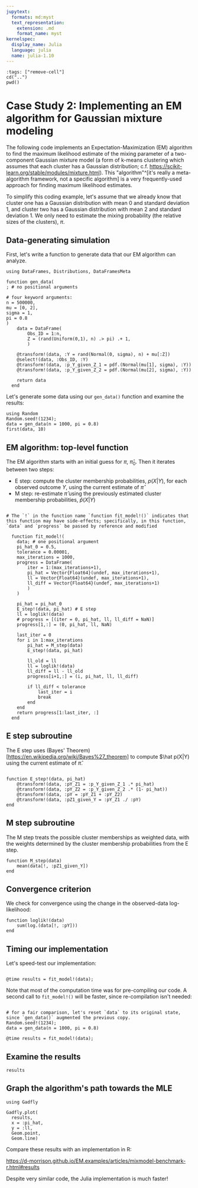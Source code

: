 ```yaml
---
jupytext:
  formats: md:myst
  text_representation:
    extension: .md
    format_name: myst
kernelspec:
  display_name: Julia
  language: julia
  name: julia-1.10
---
```


<!-- Run at top level of repo. -->
```{code-cell}
:tags: ["remove-cell"]
cd("..")
pwd()
```

# Case Study 2: Implementing an EM algorithm for Gaussian mixture modeling

The following code implements an Expectation-Maximization (EM) algorithm to find the maximum likelihood estimate of the mixing parameter of a two-component Gaussian mixture model (a form of k-means clustering which assumes that each cluster has a Gaussian distribution; c.f. https://scikit-learn.org/stable/modules/mixture.html). This "algorithm"^[it's really a meta-algorithm framework, not a specific algorithm] is a very frequently-used approach for finding maximum likelihood estimates.

To simplify this coding example, let's assume that we already know that cluster one has a Gaussian distribution with mean 0 and standard deviation 1, and cluster two has a Gaussian distribution with mean 2 and standard deviation 1. We only need to estimate the mixing probability (the relative sizes of the clusters), $\pi$.

## Data-generating simulation

First, let's write a function to generate data that our EM algorithm can analyze.

```{code-cell}
using DataFrames, Distributions, DataFramesMeta

function gen_data(
; # no positional arguments

# four keyword arguments:
n = 500000, 
mu = [0, 2], 
sigma = 1, 
pi = 0.8 
)
    data = DataFrame(
        Obs_ID = 1:n,
        Z = (rand(Uniform(0,1), n) .> pi) .+ 1,
        )

    @transform!(data, :Y = rand(Normal(0, sigma), n) + mu[:Z])    
    @select!(data, :Obs_ID, :Y)
    @transform!(data, :p_Y_given_Z_1 = pdf.(Normal(mu[1], sigma), :Y))
    @transform!(data, :p_Y_given_Z_2 = pdf.(Normal(mu[2], sigma), :Y))

    return data
  end
```

Let's generate some data using our `gen_data()` function and examine the results:

```{code-cell}
using Random
Random.seed!(1234);
data = gen_data(n = 1000, pi = 0.8)
first(data, 10)

```

## EM algorithm: top-level function

The EM algorithm starts with an initial guess for $\pi$, $\hat{\pi}_0$. Then it iterates between two steps:

* E step: compute the cluster membership probabilities, $p(X|Y)$, for each observed outcome $Y$, using the current estimate of $\hat{\pi}$
* M step: re-estimate $\hat{\pi}$ using the previously estimated cluster membership probabilities, $\hat p(X|Y)$


```{code-cell}

# The `!` in the function name `function fit_model!()` indicates that this function may have side-effects; specifically, in this function, `data` and `progress` be passed by reference and modified

  function fit_model!(
    data; # one positional argument
    pi_hat_0 = 0.5, 
    tolerance = 0.00001,
    max_iterations = 1000,
    progress = DataFrame(
        iter = 1:(max_iterations+1), 
        pi_hat = Vector{Float64}(undef, max_iterations+1), 
        ll = Vector{Float64}(undef, max_iterations+1), 
        ll_diff = Vector{Float64}(undef, max_iterations+1)
        )
    )

    pi_hat = pi_hat_0
    E_step!(data, pi_hat) # E step
    ll = loglik!(data)
    # progress = [(iter = 0, pi_hat, ll, ll_diff = NaN)]
    progress[1,:] = (0, pi_hat, ll, NaN)
    
    last_iter = 0
    for i in 1:max_iterations
        pi_hat = M_step(data)
        E_step!(data, pi_hat)
        
        ll_old = ll
        ll = loglik!(data)
        ll_diff = ll - ll_old
        progress[i+1,:] = (i, pi_hat, ll, ll_diff)

        if ll_diff < tolerance
            last_iter = i
            break
        end
    end
    return progress[1:last_iter, :]
  end
```

## E step subroutine

The E step uses (Bayes' Theorem)[https://en.wikipedia.org/wiki/Bayes%27_theorem] to compute $\hat p(X|Y) using the current estimate of $\hat\pi$.

```{code-cell}

function E_step!(data, pi_hat)
    @transform!(data, :pY_Z1 = :p_Y_given_Z_1 .* pi_hat)
    @transform!(data, :pY_Z2 = :p_Y_given_Z_2 .* (1- pi_hat))
    @transform!(data, :pY = :pY_Z1 + :pY_Z2)
    @transform!(data, :pZ1_given_Y = :pY_Z1 ./ :pY)
end
```
## M step subroutine

The M step treats the possible cluster memberships as weighted data, with the weights determined by the cluster membership probabilities from the E step.

```{code-cell}
function M_step(data)
    mean(data[!, :pZ1_given_Y])
end
```
## Convergence criterion

We check for convergence using the change in the observed-data log-likelihood:

```{code-cell}
function loglik!(data)
    sum(log.(data[!, :pY]))
end
```
## Timing our implementation

Let's speed-test our implementation:
```{code-cell}

@time results = fit_model!(data);
```

Note that most of the computation time was for pre-compiling our code. A second call to `fit_model!()` will be faster, since re-compilation isn't needed:

```{code-cell}

# for a fair comparison, let's reset `data` to its original state, since `gen_data()` augmented the previous copy.
Random.seed!(1234);
data = gen_data(n = 1000, pi = 0.8)

@time results = fit_model!(data);
```

## Examine the results

```{code-cell}
results
```

## Graph the algorithm's path towards the MLE

```{code-cell}
using Gadfly

Gadfly.plot(
  results,
  x = :pi_hat,
  y = :ll,
  Geom.point,
  Geom.line)

```
Compare these results with an implementation in R:

https://d-morrison.github.io/EM.examples/articles/mixmodel-benchmark-r.html#results

Despite very similar code, the Julia implementation is much faster!
